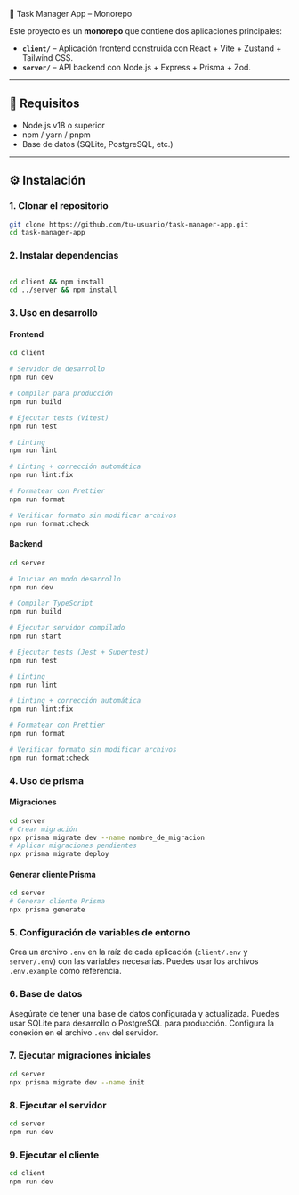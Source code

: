🧠 Task Manager App – Monorepo

Este proyecto es un **monorepo** que contiene dos aplicaciones principales:

- **`client/`** – Aplicación frontend construida con React + Vite + Zustand + Tailwind CSS.
- **`server/`** – API backend con Node.js + Express + Prisma + Zod.

---

## 🚀 Requisitos

- Node.js v18 o superior
- npm / yarn / pnpm
- Base de datos (SQLite, PostgreSQL, etc.)

---

## ⚙️ Instalación

### 1. Clonar el repositorio

```bash
git clone https://github.com/tu-usuario/task-manager-app.git
cd task-manager-app
```

### 2. Instalar dependencias

```bash

cd client && npm install
cd ../server && npm install
```

### 3. Uso en desarrollo

#### Frontend

```bash
cd client

# Servidor de desarrollo
npm run dev

# Compilar para producción
npm run build

# Ejecutar tests (Vitest)
npm run test

# Linting
npm run lint

# Linting + corrección automática
npm run lint:fix

# Formatear con Prettier
npm run format

# Verificar formato sin modificar archivos
npm run format:check
```

#### Backend

```bash
cd server

# Iniciar en modo desarrollo
npm run dev

# Compilar TypeScript
npm run build

# Ejecutar servidor compilado
npm run start

# Ejecutar tests (Jest + Supertest)
npm run test

# Linting
npm run lint

# Linting + corrección automática
npm run lint:fix

# Formatear con Prettier
npm run format

# Verificar formato sin modificar archivos
npm run format:check
```

### 4. Uso de prisma

#### Migraciones

```bash
cd server
# Crear migración
npx prisma migrate dev --name nombre_de_migracion
# Aplicar migraciones pendientes
npx prisma migrate deploy
```

#### Generar cliente Prisma

```bash
cd server
# Generar cliente Prisma
npx prisma generate
```

### 5. Configuración de variables de entorno

Crea un archivo `.env` en la raíz de cada aplicación (`client/.env` y `server/.env`) con las variables necesarias. Puedes usar los archivos `.env.example` como referencia.

### 6. Base de datos

Asegúrate de tener una base de datos configurada y actualizada. Puedes usar SQLite para desarrollo o PostgreSQL para producción. Configura la conexión en el archivo `.env` del servidor.

### 7. Ejecutar migraciones iniciales

```bash
cd server
npx prisma migrate dev --name init
```

### 8. Ejecutar el servidor

```bash
cd server
npm run dev
```

### 9. Ejecutar el cliente

```bash
cd client
npm run dev
```
